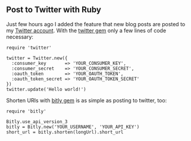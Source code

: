 ## Post to Twitter with Ruby

Just few  hours ago I  added the feature  that new blog  posts are posted  to my
[Twitter  account][1]. With  the  [twitter  gem][2] only  a  few  lines of  code
necessary:

    require 'twitter'

    twitter = Twitter.new({
      :consumer_key       => 'YOUR_CONSUMER_KEY',
      :consumer_secret    => 'YOUR_CONSUMER_SECRET',
      :oauth_token        => 'YOUR_OAUTH_TOKEN',
      :oauth_token_secret => 'YOUR_OAUTH_TOKEN_SECRET'
    })
    twitter.update('Hello world!')

Shorten URIs with [bitly gem][3] is as simple as posting to twitter, too:

    require 'bitly'

    Bitly.use_api_version_3
    bitly = Bitly.new('YOUR_USERNAME', 'YOUR_API_KEY')
    short_url = bitly.shorten(longUrl).short_url

[1]: https://twitter.com/Weltraumschaf/
[2]: http://twitter.rubyforge.org/
[3]: https://github.com/philnash/bitly